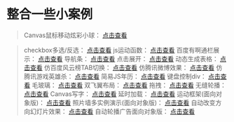 # 整合一些小案例
> Canvas鼠标移动炫彩小球： [点击查看](https://zhouyijieqm.github.io/Case/Canvas鼠标移动炫彩小球.html)

> checkbox多选/反选： [点击查看](https://zhouyijieqm.github.io/Case/checkbox.html)
> js运动函数： [点击查看](https://zhouyijieqm.github.io/Case/js运动函数.html)
> 百度有啊通栏展示： [点击查看](https://zhouyijieqm.github.io/Case/百度有啊通栏展示.html)
> 导航条： [点击查看](https://zhouyijieqm.github.io/Case/导航条.html)
> 点击展开： [点击查看](https://zhouyijieqm.github.io/Case/点击展开.html)
> 动态生成表格： [点击查看](https://zhouyijieqm.github.io/Case/动态生成表格.html)
> 仿百度风云榜TAB切换： [点击查看](https://zhouyijieqm.github.io/Case/仿百度风云榜TAB切换.html)
> 仿腾讯微博效果： [点击查看](https://zhouyijieqm.github.io/Case/仿腾讯微博效果.html)
> 仿腾讯游戏英雄杀： [点击查看](https://zhouyijieqm.github.io/Case/仿腾讯游戏英雄杀.html)
> 简易JS年历： [点击查看](https://zhouyijieqm.github.io/Case/简易JS年历.html)
> 键盘控制div： [点击查看](https://zhouyijieqm.github.io/Case/键盘控制div.html)
> 毛玻璃： [点击查看](https://zhouyijieqm.github.io/Case/毛玻璃.html)
> 双飞翼布局： [点击查看](https://zhouyijieqm.github.io/Case/双飞翼布局.html)
> 拖拽： [点击查看](https://zhouyijieqm.github.io/Case/拖拽.html)
> 无缝轮播： [点击查看](https://zhouyijieqm.github.io/Case/无缝轮播.html)
> Canvas写字： [点击查看](https://zhouyijieqm.github.io/Case/Canvas写字.html)
> 延时加载： [点击查看](https://zhouyijieqm.github.io/Case/延时加载.html)
> 运动框架(面向对象版)： [点击查看](https://zhouyijieqm.github.io/Case/运动框架(面向对象版).html)
> 照片墙多实例演示(面向对象版)： [点击查看](https://zhouyijieqm.github.io/Case/照片墙多实例演示(面向对象版).html)
> 自动改变方向幻灯片效果： [点击查看](https://zhouyijieqm.github.io/Case/checkbox.html)
> 自动轮播广告面向对象版： [点击查看](https://zhouyijieqm.github.io/Case/自动轮播广告面向对象版.html)
